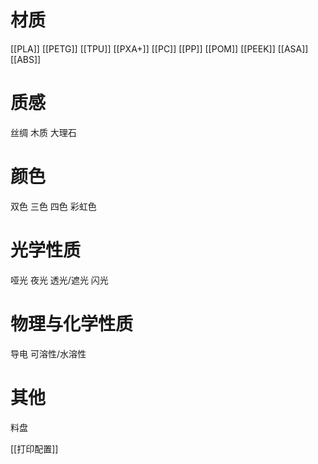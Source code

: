 


# 材质

[[PLA]]
[[PETG]]
[[TPU]]
[[PXA+]]
[[PC]]
[[PP]]
[[POM]]
[[PEEK]]
[[ASA]]
[[ABS]]

# 质感

丝绸
木质
大理石

# 颜色

双色
三色
四色
彩虹色

# 光学性质

哑光
夜光
透光/遮光
闪光

# 物理与化学性质

导电
可溶性/水溶性


# 其他

料盘

[[打印配置]]




